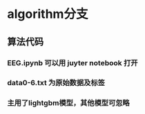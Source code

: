 # algorithm分支

## 算法代码

### EEG.ipynb 可以用 juyter notebook 打开

### data0-6.txt 为原始数据及标签

### 主用了lightgbm模型，其他模型可忽略

 